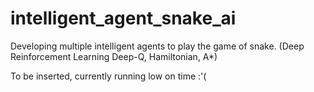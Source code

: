 # intelligent_agent_snake_ai
Developing multiple intelligent agents to play the game of snake. (Deep Reinforcement Learning Deep-Q, Hamiltonian, A*)

To be inserted, currently running low on time :'(
